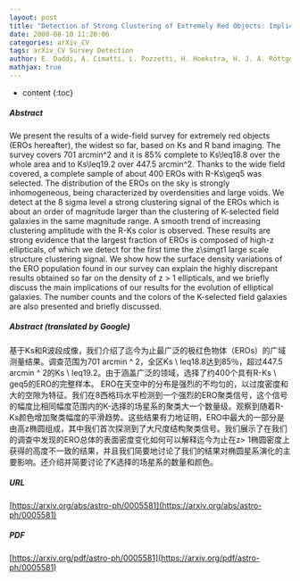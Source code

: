 ```yaml
---
layout: post
title: "Detection of Strong Clustering of Extremely Red Objects: Implications for the Density of z > 1 Ellipticals"
date: 2000-08-10 11:20:06
categories: arXiv_CV
tags: arXiv_CV Survey Detection
author: E. Daddi, A. Cimatti, L. Pozzetti, H. Hoekstra, H. J. A. Röttgering, A. Renzini, G. Zamorani, F. Mannucci
mathjax: true
---
```


* content
{:toc}

##### Abstract
We present the results of a wide-field survey for extremely red objects (EROs hereafter), the widest so far, based on Ks and R band imaging. The survey covers 701 arcmin^2 and it is 85% complete to Ks\leq18.8 over the whole area and to Ks\leq19.2 over 447.5 arcmin^2. Thanks to the wide field covered, a complete sample of about 400 EROs with R-Ks\geq5 was selected. The distribution of the EROs on the sky is strongly inhomogeneous, being characterized by overdensities and large voids. We detect at the 8 sigma level a strong clustering signal of the EROs which is about an order of magnitude larger than the clustering of K-selected field galaxies in the same magnitude range. A smooth trend of increasing clustering amplitude with the R-Ks color is observed. These results are strong evidence that the largest fraction of EROs is composed of high-z ellipticals, of which we detect for the first time the z\simgt1 large scale structure clustering signal. We show how the surface density variations of the ERO population found in our survey can explain the highly discrepant results obtained so far on the density of z > 1 ellipticals, and we briefly discuss the main implications of our results for the evolution of elliptical galaxies. The number counts and the colors of the K-selected field galaxies are also presented and briefly discussed.

##### Abstract (translated by Google)
基于Ks和R波段成像，我们介绍了迄今为止最广泛的极红色物体（EROs）的广域测量结果。调查范围为701 arcmin ^ 2，全区Ks \ leq18.8达到85％，超过447.5 arcmin ^ 2的Ks \ leq19.2。由于涵盖广泛的领域，选择了约400个具有R-Ks \ geq5的ERO的完整样本。 ERO在天空中的分布是强烈的不均匀的，以过度密度和大的空隙为特征。我们在8西格玛水平检测到一个强烈的ERO聚类信号，这个信号的幅度比相同幅度范围内的K-选择的场星系的聚类大一个数量级。观察到随着R-Ks颜色增加聚类幅度的平滑趋势。这些结果有力地证明，ERO中最大的一部分是由高z椭圆组成，其中我们首次探测到了大尺度结构聚类信号。我们展示了在我们的调查中发现的ERO总体的表面密度变化如何可以解释迄今为止在z> 1椭圆密度上获得的高度不一致的结果，并且我们简要地讨论了我们的结果对椭圆星系演化的主要影响。还介绍并简要讨论了K选择的场星系的数量和颜色。

##### URL
[https://arxiv.org/abs/astro-ph/0005581](https://arxiv.org/abs/astro-ph/0005581)

##### PDF
[https://arxiv.org/pdf/astro-ph/0005581](https://arxiv.org/pdf/astro-ph/0005581)

